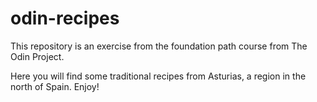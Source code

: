 # odin-recipes

This repository is an exercise from the foundation path course from The Odin Project. 

Here you will find some traditional recipes from Asturias, a region in the north of Spain. Enjoy!